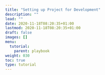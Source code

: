 ```yaml
---
title: "Setting up Project for Development"
description: ""
lead: ""
date: 2020-11-18T08:20:35+01:00
lastmod: 2020-11-18T08:20:35+01:00
draft: false
images: []
menu:
  tutorial:
    parent: playbook
weight: 030
toc: true
type: tutorial
---
```

